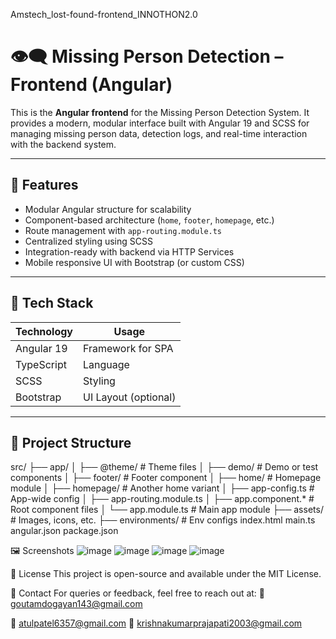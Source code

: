 Amstech_lost-found-frontend_INNOTHON2.0

# 👁️‍🗨️ Missing Person Detection – Frontend (Angular)

This is the **Angular frontend** for the Missing Person Detection System. It provides a modern, modular interface built with Angular 19 and SCSS for managing missing person data, detection logs, and real-time interaction with the backend system.

---

## 🚀 Features

- Modular Angular structure for scalability
- Component-based architecture (`home`, `footer`, `homepage`, etc.)
- Route management with `app-routing.module.ts`
- Centralized styling using SCSS
- Integration-ready with backend via HTTP Services
- Mobile responsive UI with Bootstrap (or custom CSS)

---

## 🧰 Tech Stack

| Technology | Usage                      |
|------------|----------------------------|
| Angular 19 | Framework for SPA          |
| TypeScript | Language                   |
| SCSS       | Styling                    |
| Bootstrap  | UI Layout (optional)       |

---

## 📁 Project Structure

src/
├── app/
│ ├── @theme/ # Theme files
│ ├── demo/ # Demo or test components
│ ├── footer/ # Footer component
│ ├── home/ # Homepage module
│ ├── homepage/ # Another home variant
│ ├── app-config.ts # App-wide config
│ ├── app-routing.module.ts
│ ├── app.component.* # Root component files
│ └── app.module.ts # Main app module
├── assets/ # Images, icons, etc.
├── environments/ # Env configs
index.html
main.ts
angular.json
package.json


🖼️ Screenshots
![image](https://github.com/user-attachments/assets/668b68eb-c6f7-46e7-8d79-77cb74fb6945)
![image](https://github.com/user-attachments/assets/bd6b0391-e834-4f67-a2d9-86ee0ed4a207)
![image](https://github.com/user-attachments/assets/64489249-33bb-4e27-bb34-9813fe4f6237)
![image](https://github.com/user-attachments/assets/df304308-00ee-4d9a-b1b9-ea1290242832)

📄 License This project is open-source and available under the MIT License.

💬 Contact For queries or feedback, feel free to reach out at: 📧 goutamdogayan143@gmail.com

📧 atulpatel6357@gmail.com
📧 krishnakumarprajapati2003@gmail.com
